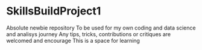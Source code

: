 # SkillsBuildProject1
Absolute newbie repository 
To be used for my own coding and data science and analisys journey 
Any tips, tricks, contributions or critiques are welcomed and encourage 
This is a space for learning 
